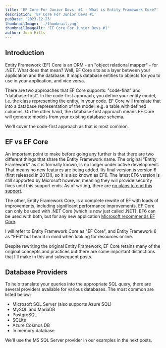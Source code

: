```yaml
---
title: 'EF Core For Junior Devs: #1 - What is Entity Framework Core?'
description: 'EF Core For Junior Devs #1'
pubDate: '2023-12-23'
thumbnailImage: './thumbnail.png'
thumbnailImageAlt: 'EF Core For Junior Devs #1'
author: Josh Hills
---
```


## Introduction

Entity Framework (EF) Core is an ORM - an "object relational mapper" - for .NET. What does that mean? Well, EF Core sits as a layer between your application and the database. It maps database entities to objects for you to use in your application, and vice versa.

There are two approaches that EF Core supports: "code-first" and "database-first". In the code-first approach, you define your entity model, i.e. the class representing the entity, in your code. EF Core will translate that into a database representation of the model, e.g. a table with defined columns. On the other hand, the database-first approach means EF Core will generate models from your existing database schema.

We'll cover the code-first approach as that is most common.

## EF vs EF Core

An important point to make before going any further is that there are two different things that share the Entity Framework name. The original "Entity Framework" as it is formally known, is no longer under active development. That means no new features are being added. Its final version is version 6 (first released in 2013!), so it is also known as EF6. The latest EF6 version is still supported by Microsoft however, meaning they will provide security fixes until this support ends. As of writing, there are [no plans to end this support](https://learn.microsoft.com/en-us/ef/efcore-and-ef6/support#entity-framework-60-61-62-63-and-64).

The other, Entity Framework Core, is a complete rewrite of EF with loads of improvements, including significant performance improvements. EF Core can only be used with .NET Core (which is now just called .NET). EF6 can be used with both, but for any new application [Microsoft recommends EF Core](https://learn.microsoft.com/en-us/ef/efcore-and-ef6/support#entity-framework-core).

I will refer to Entity Framework Core as "EF Core", and Entity Framework 6 as "EF6" but bear it in mind when looking for resources online.

Despite rewriting the original Entity Framework, EF Core retains many of the original concepts and practices but there are some important distinctions that I'll make in this and subsequent posts.

## Database Providers

To help translate your queries into the appropriate SQL query, there are several providers available for various databases. The most common are listed below:

- Microsoft SQL Server (also supports Azure SQL)
- MySQL and MariaDB
- PostgreSQL
- SQLite
- Azure Cosmos DB
- In memory database

We'll use the MS SQL Server provider in our examples in the next posts.
